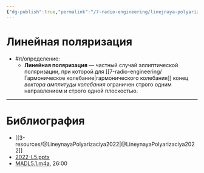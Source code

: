 ```yaml
---
{"dg-publish":true,"permalink":"/7-radio-engineering/linejnaya-polyarizacziya/","title":"Линейная поляризация"}
---
```



# Линейная поляризация

- #π/определение:
	- **Линейная поляризация** — частный случай эллиптической поляризации, при которой для [[7-radio-engineering/Гармоническое колебание\|гармонического колебания]] конец *вектора амплитуды колебания* ограничен строго одним направлением и строго одной плоскостью.

---

# Библиография

- [[3-resources/@LineynayaPolyarizaciya2022\|@LineynayaPolyarizaciya2022]]
- [2022-L5.pptx](file:///C:%5CUsers%5CMojo%5CiCloudDrive%5C_university%5CIllarionov%5Clecture-presentations%5C2022-L5.pptx)
- [MADL5.1.m4a](file:///C:%5CUsers%5CMojo%5CiCloudDrive%5C_university%5CIllarionov%5Clecture-recording%5CMADL5.1.m4a), 26:00

